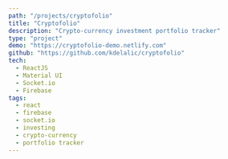 ```yaml
---
path: "/projects/cryptofolio"
title: "Cryptofolio"
description: "Crypto-currency investment portfolio tracker"
type: "project"
demo: "https://cryptofolio-demo.netlify.com"
github: "https://github.com/kdelalic/cryptofolio"
tech: 
  - ReactJS
  - Material UI
  - Socket.io
  - Firebase
tags:
  - react
  - firebase
  - socket.io
  - investing
  - crypto-currency
  - portfolio tracker
---
```

